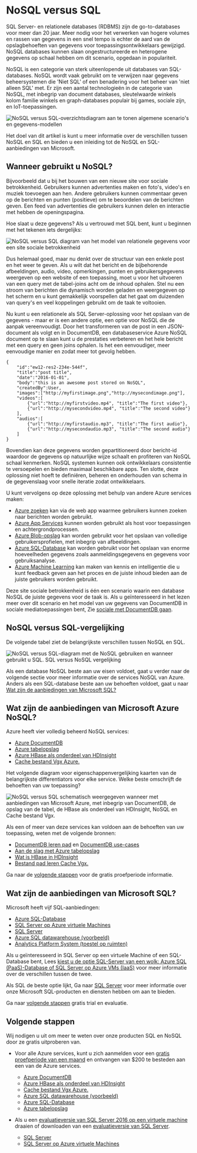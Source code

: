 <properties
    pageTitle="Wanneer gebruikt u NoSQL versus SQL | Microsoft Azure"
    description="Vergelijk de voordelen van het gebruik van niet-relationele oplossingen NoSQL versus SQL-oplossingen. Meer informatie of een van de services van Microsoft Azure NoSQL of SQL Server best past bij uw scenario."
    keywords="nosql versus sql, NoSQL, sql versus nosql gebruiken"
    services="documentdb"
    documentationCenter=""
    authors="mimig1"
    manager="jhubbard"
    editor=""/>

<tags
    ms.service="documentdb"
    ms.workload="data-services"
    ms.tgt_pltfrm="na"
    ms.devlang="dotnet"
    ms.topic="article" 
    ms.date="06/24/2016"
    ms.author="mimig"/>

# <a name="nosql-vs-sql"></a>NoSQL versus SQL

SQL Server- en relationele databases (RDBMS) zijn de go-to-databases voor meer dan 20 jaar. Meer nodig voor het verwerken van hogere volumes en rassen van gegevens in een snel tempo is echter de aard van de opslagbehoeften van gegevens voor toepassingsontwikkelaars gewijzigd. NoSQL databases kunnen slaan ongestructureerde en heterogene gegevens op schaal hebben om dit scenario, opgedaan in populariteit. 

NoSQL is een categorie van sterk uiteenlopende uit databases van SQL-databases. NoSQL wordt vaak gebruikt om te verwijzen naar gegevens beheersystemen die 'Niet SQL' of een benadering voor het beheer van 'niet alleen SQL' met. Er zijn een aantal technologieën in de categorie van NoSQL, met inbegrip van document databases, sleutelwaarde winkels kolom familie winkels en graph-databases populair bij games, sociale zijn, en IoT-toepassingen.

![NoSQL versus SQL-overzichtsdiagram aan te tonen algemene scenario's en gegevens-modellen](./media/documentdb-nosql-vs-sql/nosql-vs-sql-overview.png)

Het doel van dit artikel is kunt u meer informatie over de verschillen tussen NoSQL en SQL en bieden u een inleiding tot de NoSQL en SQL-aanbiedingen van Microsoft.  

## <a name="when-to-use-nosql"></a>Wanneer gebruikt u NoSQL?

Bijvoorbeeld dat u bij het bouwen van een nieuwe site voor sociale betrokkenheid. Gebruikers kunnen advertenties maken en foto's, video's en muziek toevoegen aan hen. Andere gebruikers kunnen commentaar geven op de berichten en punten (positieve) om te beoordelen van de berichten geven. Een feed van advertenties die gebruikers kunnen delen en interactie met hebben de openingspagina. 

Hoe slaat u deze gegevens? Als u vertrouwd met SQL bent, kunt u beginnen met het tekenen iets dergelijks:

![NoSQL versus SQL diagram van het model van relationele gegevens voor een site sociale betrokkenheid](./media/documentdb-nosql-vs-sql/nosql-vs-sql-social.png)

Dus helemaal goed, maar nu denkt over de structuur van een enkele post en het weer te geven. Als u wilt dat het bericht en de bijbehorende afbeeldingen, audio, video, opmerkingen, punten en gebruikersgegevens weergeven op een website of een toepassing, moet u voor het uitvoeren van een query met de tabel-joins acht om de inhoud ophalen. Stel nu een stroom van berichten die dynamisch worden geladen en weergegeven op het scherm en u kunt gemakkelijk voorspellen dat het gaat om duizenden van query's en veel koppelingen gebruikt om de taak te voltooien.

Nu kunt u een relationele als SQL Server-oplossing voor het opslaan van de gegevens - maar er is een andere optie, een optie voor NoSQL die de aanpak vereenvoudigt. Door het transformeren van de post in een JSON-document als volgt en in DocumentDB, een databaseservice Azure NoSQL document op te slaan kunt u de prestaties verbeteren en het hele bericht met een query en geen joins ophalen. Is het een eenvoudiger, meer eenvoudige manier en zodat meer tot gevolg hebben.

    {
        "id":"ew12-res2-234e-544f",
        "title":"post title",
        "date":"2016-01-01",
        "body":"this is an awesome post stored on NoSQL",
        "createdBy":User,
        "images":["http://myfirstimage.png","http://mysecondimage.png"],
        "videos":[
            {"url":"http://myfirstvideo.mp4", "title":"The first video"},
            {"url":"http://mysecondvideo.mp4", "title":"The second video"}
        ],
        "audios":[
            {"url":"http://myfirstaudio.mp3", "title":"The first audio"},
            {"url":"http://mysecondaudio.mp3", "title":"The second audio"}
        ]
    }

Bovendien kan deze gegevens worden gepartitioneerd door bericht-id waardoor de gegevens op natuurlijke wijze schaalt en profiteren van NoSQL schaal kenmerken. NoSQL systemen kunnen ook ontwikkelaars consistentie te versoepelen en bieden maximaal beschikbare apps.  Ten slotte, deze oplossing niet hoeft te definiëren, beheren en onderhouden van schema in de gegevenslaag voor snelle iteratie zodat ontwikkelaars.

U kunt vervolgens op deze oplossing met behulp van andere Azure services maken:

- [Azure zoeken](https://azure.microsoft.com/services/search/) kan via de web app waarmee gebruikers kunnen zoeken naar berichten worden gebruikt.
- [Azure App Services](https://azure.microsoft.com/services/app-service/) kunnen worden gebruikt als host voor toepassingen en achtergrondprocessen.
- [Azure Blob-opslag](https://azure.microsoft.com/services/storage/) kan worden gebruikt voor het opslaan van volledige gebruikersprofielen, met inbegrip van afbeeldingen.
- [Azure SQL-Database](https://azure.microsoft.com/services/sql-database/) kan worden gebruikt voor het opslaan van enorme hoeveelheden gegevens zoals aanmeldingsgegevens en gegevens voor gebruiksanalyse.
- [Azure Machine Learning](https://azure.microsoft.com/services/machine-learning/) kan maken van kennis en intelligentie die u kunt feedback geven aan het proces en de juiste inhoud bieden aan de juiste gebruikers worden gebruikt.

Deze site sociale betrokkenheid is één een scenario waarin een database NoSQL de juiste gegevens voor de taak is. Als u geïnteresseerd in het lezen meer over dit scenario en het model van uw gegevens van DocumentDB in sociale mediatoepassingen bent, Zie [sociale met DocumentDB gaan](documentdb-social-media-apps.md). 

## <a name="nosql-vs-sql-comparison"></a>NoSQL versus SQL-vergelijking

De volgende tabel ziet de belangrijkste verschillen tussen NoSQL en SQL. 

![NoSQL versus SQL-diagram met de NoSQL gebruiken en wanneer gebruikt u SQL. SQL versus NoSQL vergelijking](./media/documentdb-nosql-vs-sql/nosql-vs-sql-comparison.png)

Als een database NoSQL beste aan uw eisen voldoet, gaat u verder naar de volgende sectie voor meer informatie over de services NoSQL van Azure. Anders als een SQL-database beste aan uw behoeften voldoet, gaat u naar [Wat zijn de aanbiedingen van Microsoft SQL?](#what-are-the-microsoft-sql-offerings)

## <a name="what-are-the-microsoft-azure-nosql-offerings"></a>Wat zijn de aanbiedingen van Microsoft Azure NoSQL?

Azure heeft vier volledig beheerd NoSQL services: 

- [Azure DocumentDB](https://azure.microsoft.com/services/documentdb/)
- [Azure tabelopslag](https://azure.microsoft.com/services/storage/)
- [Azure HBase als onderdeel van HDInsight](https://azure.microsoft.com/services/hdinsight/)
- [Cache bestand Vgx Azure.](https://azure.microsoft.com/services/cache/)

Het volgende diagram voor eigenschappenvergelijking kaarten van de belangrijkste differentiators voor elke service. Welke beste omschrijft de behoeften van uw toepassing? 

![NoSQL versus SQL schematisch weergegeven wanneer met aanbiedingen van Microsoft Azure, met inbegrip van DocumentDB, de opslag van de tabel, de HBase als onderdeel van HDInsight, NoSQL en Cache bestand Vgx.](./media/documentdb-nosql-vs-sql/nosql-vs-sql-documentdb-storage-hbase-hdinsight-redis-cache.png)

Als een of meer van deze services kan voldoen aan de behoeften van uw toepassing, weten met de volgende bronnen: 

- [DocumentDB leren pad](https://azure.microsoft.com/documentation/learning-paths/documentdb/) en [DocumentDB use-cases](documentdb-use-cases.md)
- [Aan de slag met Azure tabelopslag](../storage/storage-dotnet-how-to-use-tables.md)
- [Wat is HBase in HDInsight](../hdinsight/hdinsight-hbase-overview.md)
- [Bestand pad leren Cache Vgx.](https://azure.microsoft.com/documentation/learning-paths/redis-cache/)

Ga naar de [volgende stappen](#next-steps) voor de gratis proefperiode informatie.

## <a name="what-are-the-microsoft-sql-offerings"></a>Wat zijn de aanbiedingen van Microsoft SQL?

Microsoft heeft vijf SQL-aanbiedingen: 

- [Azure SQL-Database](https://azure.microsoft.com/services/sql-database/)
- [SQL Server op Azure virtuele Machines](https://azure.microsoft.com/services/virtual-machines/sql-server/)
- [SQL Server](https://www.microsoft.com/server-cloud/products/sql-server-2016/)
- [Azure SQL datawarehouse (voorbeeld)](https://azure.microsoft.com/services/sql-data-warehouse/)
- [Analytics Platform System (toestel op ruimten)](https://www.microsoft.com/en-us/server-cloud/products/analytics-platform-system/)

Als u geïnteresseerd in SQL Server op een virtuele Machine of een SQL-Database bent, Lees [kiest u de optie SQL-Server van een wolk: Azure SQL (PaaS)-Database of SQL Server op Azure VMs (IaaS)](../sql-database/sql-database-paas-vs-sql-server-iaas.md) voor meer informatie over de verschillen tussen de twee.

Als SQL de beste optie lijkt, Ga naar [SQL Server](https://www.microsoft.com/server-cloud/products/) voor meer informatie over onze Microsoft SQL-producten en diensten hebben om aan te bieden.

Ga naar [volgende stappen](#next-steps) gratis trial en evaluatie.

## <a name="next-steps"></a>Volgende stappen

Wij nodigen u uit om meer te weten over onze producten SQL en NoSQL door ze gratis uitproberen van. 

- Voor alle Azure services, kunt u zich aanmelden voor een [gratis proefperiode van een maand](https://azure.microsoft.com/pricing/free-trial/) en ontvangen van $200 te besteden aan een van de Azure services.
    - [Azure DocumentDB](https://azure.microsoft.com/services/documentdb/)
    - [Azure HBase als onderdeel van HDInsight](https://azure.microsoft.com/services/hdinsight/)
    - [Cache bestand Vgx Azure.](https://azure.microsoft.com/services/cache/)
    - [Azure SQL datawarehouse (voorbeeld)](https://azure.microsoft.com/services/sql-data-warehouse/)
    - [Azure SQL-Database](https://azure.microsoft.com/services/sql-database/)
    - [Azure tabelopslag](https://azure.microsoft.com/services/storage/)

- Als u een [evaluatieversie van SQL Server 2016 op een virtuele machine](https://azure.microsoft.com/marketplace/partners/microsoft/sqlserver2016ctp33evaluationwindowsserver2012r2/) draaien of downloaden van een [evaluatieversie van SQL Server](https://www.microsoft.com/en-us/evalcenter/evaluate-sql-server-2016).
    - [SQL Server](https://www.microsoft.com/server-cloud/products/sql-server-2016/)
    - [SQL Server op Azure virtuele Machines](https://azure.microsoft.com/services/virtual-machines/sql-server/)

